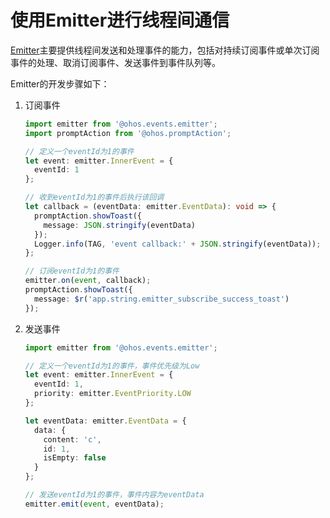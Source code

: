 # 使用Emitter进行线程间通信


[Emitter](../reference/apis/js-apis-emitter.md)主要提供线程间发送和处理事件的能力，包括对持续订阅事件或单次订阅事件的处理、取消订阅事件、发送事件到事件队列等。


Emitter的开发步骤如下：


1. 订阅事件

   ```ts
   import emitter from '@ohos.events.emitter';
   import promptAction from '@ohos.promptAction';
   ```
   ```ts
   // 定义一个eventId为1的事件
   let event: emitter.InnerEvent = {
     eventId: 1
   };
   
   // 收到eventId为1的事件后执行该回调
   let callback = (eventData: emitter.EventData): void => {
     promptAction.showToast({
       message: JSON.stringify(eventData)
     });
     Logger.info(TAG, 'event callback:' + JSON.stringify(eventData));
   };
   
   // 订阅eventId为1的事件
   emitter.on(event, callback);
   promptAction.showToast({
     message: $r('app.string.emitter_subscribe_success_toast')
   });
   ```

2. 发送事件

   ```ts
   import emitter from '@ohos.events.emitter';
   ```
   ```ts
   // 定义一个eventId为1的事件，事件优先级为Low
   let event: emitter.InnerEvent = {
     eventId: 1,
     priority: emitter.EventPriority.LOW
   };
   
   let eventData: emitter.EventData = {
     data: {
       content: 'c',
       id: 1,
       isEmpty: false
     }
   };
   
   // 发送eventId为1的事件，事件内容为eventData
   emitter.emit(event, eventData);
   ```